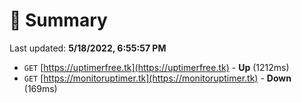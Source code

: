 # 📖 Summary
Last updated: **5/18/2022, 6:55:57 PM**

- `GET` [https://uptimerfree.tk](https://uptimerfree.tk) - **Up** (1212ms)
- `GET` [https://monitoruptimer.tk](https://monitoruptimer.tk) - **Down** (169ms)
